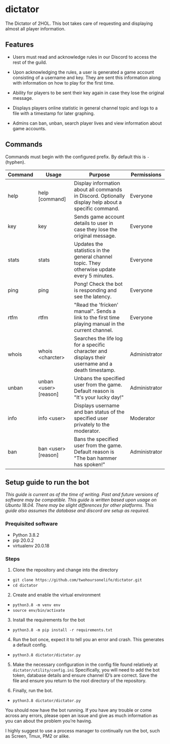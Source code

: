# dictator

The Dictator of 2HOL. This bot takes care of requesting and displaying almost all player information.

## Features

- Users must read and acknowledge rules in our Discord to access the rest of the guild.

- Upon acknowledging the rules, a user is generated a game account consisting of a username and key. They are sent this information along with information on how to play for the first time.

- Ability for players to be sent their key again in case they lose the original message.

- Displays players online statistic in general channel topic and logs to a file with a timestamp for later graphing.

- Admins can ban, unban, search player lives and view information about game accounts.

## Commands

Commands must begin with the configured prefix. By default this is `-` (hyphen).

| Command | Usage | Purpose | Permissions |
|--|--|--|--|
| help | help [command] | Display information about all commands in Discord. Optionally display help about a specific command. |  Everyone  |
| key | key | Sends game account details to user in case they lose the original message. |  Everyone  |
| stats | stats | Updates the statistics in the general channel topic. They otherwise update every 5 minutes. |  Everyone  |
| ping | ping | Pong! Check the bot is responding and see the latency. |  Everyone  |
| rtfm | rtfm | "Read the 'fricken' manual". Sends a link to the first time playing manual in the current channel.  |  Everyone  |
| whois | whois \<charcter\> | Searches the life log for a specific character and displays their username and a death timestamp. |  Administrator  |
| unban | unban \<user\> [reason]| Unbans the specified user from the game. Default reason is "It's your lucky day!" |  Administrator  |
| info | info \<user\> | Displays username and ban status of the specified user privately to the moderator. |  Moderator  |
| ban | ban \<user\> [reason] | Bans the specified user from the game. Default reason is "The ban hammer has spoken!" |  Administrator  |

## Setup guide to run the bot
*This guide is current as of the time of writing. Past and future versions of software may be compatible. This guide is written based upon usage on Ubuntu 18.04. There may be slight differences for other platforms. This guide also assumes the database and discord are setup as required.*

### Prequisited software
- Python 3.8.2
- pip 20.0.2
- virtualenv 20.0.18

### Steps
1. Clone the repository and change into the directory
- `git clone https://github.com/twohoursonelife/dictator.git`
- `cd dictator`

2. Create and enable the virtual environment
- `python3.8 -m venv env`
- `source env/bin/activate`

3. Install the requirements for the bot
- `python3.8 -m pip install -r requirements.txt `

4. Run the bot once, expect it to tell you an error and crash. This generates a default config.
- `python3.8 dictator/dictator.py `

5. Make the necessary configuration in the config file found relatively at `dictator/utility/config.ini`
Specifically, you will need to add the bot token, database details and ensure channel ID’s are correct. Save the file and ensure you return to the root directory of the repository.

6. Finally, run the bot.
- `python3.8 dictator/dictator.py`

You should now have the bot running. If you have any trouble or come across any errors, please open an issue and give as much information as you can about the problem you’re having.

I highly suggest to use a process manager to continually run the bot, such as Screen, Tmux, PM2 or alike.
